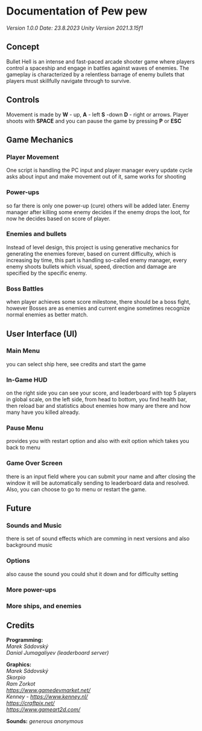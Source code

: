 # Documentation of Pew pew

_Version 1.0.0_ 
_Date: 23.8.2023_
_Unity Version 2021.3.15f1_ 


## Concept

Bullet Hell is an intense and fast-paced arcade shooter game where players control a spaceship and engage in battles against waves of enemies. The gameplay is characterized by a relentless barrage of enemy bullets that players must skillfully navigate through to survive.

## Controls
    
Movement is made by **W** - up, **A** - left **S** -down **D** - right or arrows. 
Player shoots with **SPACE**  and you can pause the game by pressing **P** or **ESC**

## Game Mechanics
    
   ### Player Movement 
   One script is handling the PC input and player 	manager every update cycle asks about input and make movement out 	of it, same works for shooting
   ### Power-ups 
   so far there is only one power-up (cure) others will be added later. Enemy manager after killing some enemy decides if the enemy drops the loot, for now he decides based on score of player.
   ### Enemies and bullets 
   Instead of level design, this project is using generative mechanics for generating the enemies forever, based on current difficulty, which is increasing by time,  this part is handling so-called enemy manager, every enemy shoots bullets which visual, speed, direction and damage are specified by the specific enemy.  
   ### Boss Battles 
   when player achieves some score milestone, there should be a boss fight, however Bosses are as enemies and current engine sometimes recognize normal enemies as better match.
 
## User Interface (UI)
    
   ### Main Menu 
   you can select ship here, see credits and start the game 
   ### In-Game HUD 
   on the right side you can see your score, and leaderboard with top 5 players in global scale, on the left side, from head to bottom, you find health bar, then reload bar and statistics about enemies how many are there and how many have you killed already.
   ### Pause Menu 
   provides you with restart option and also with exit option which takes you back to menu
   ### Game Over Screen 
   there is an input field where you can submit your name and after closing the window it will be automatically sending to leaderboard data and resolved. Also, you can choose to go to menu or restart the game.

## Future

### Sounds and Music 
there is set of sound effects which are comming in next versions and also background music
### Options 
also cause the sound you could shut it down and for difficulty setting
### More power-ups
### More ships, and enemies


## Credits

**Programming:**  
<i>Marek Sádovský</i>  
*Danial Jumagaliyev (leaderboard server)*
  
**Graphics:**  
<i>Marek Sádovský  
Skorpio  
Ram Zorkot  
https://www.gamedevmarket.net/  
Kenney - https://www.kenney.nl/  
https://craftpix.net/  
https://www.gameart2d.com/</i>  
  
**Sounds:** 
<i> generous anonymous </i>